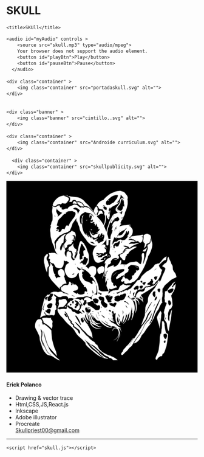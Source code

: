 # SKULL
<!DOCTYPE html>
<html lang="en">
<head>
    <meta charset="UTF-8">
    <meta http-equiv="X-UA-Compatible" content="IE=edge">
    <meta name="viewport" content="width=device-width, initial-scale=1.0">
    <link rel="stylesheet" href="skull.css">
    <link rel="stylesheet" href="global.css">
    <link rel="stylesheet" href="global.css" media="all">
    <script hidden type="text/javascript" src="https://ajax.googleapis.com/ajax/libs/jquery/1.9.1/jquery.min.js"></script>

<script hidden type="text/javascript" src="scripts/sequence.js"></script>
    <title>SKUll</title>
</head>
<body>

    <audio id="myAudio" controls >
        <source src="skull.mp3" type="audio/mpeg">
        Your browser does not support the audio element.
        <button id="playBtn">Play</button>
        <button id="pauseBtn">Pause</button>
      </audio>

    <div class="container" >
        <img class="container" src="portadaskull.svg" alt="">
    </div>


    <div class="banner" >
        <img class="banner" src="cintillo..svg" alt="">
    </div>

    <div class="container" >
        <img class="container" src="Androide curriculum.svg" alt="">
    </div>
      
      <div class="container" >
        <img class="container" src="skullpublicity.svg" alt="">
    </div>
    
  </div>


<div class="card">
  <img src="vector crab.svg" alt="Card Image">
  <div class="card-container">
    <h4>Erick Polanco</h4>
    <ul>
        <li>Drawing & vector trace</li>
        <li>Html,CSS,JS,React.js</li>
        <li>Inkscape</li>
        <li>Adobe illustrator</li>
        <li>Procreate</li>
        <a href="https://Skullpriest00@gmail.com" class="btn">Skullpriest00@gmail.com</a>
      </ul>

  </div>


<hr>
    

    <script href="skull.js"></script>
</body>
</html>
